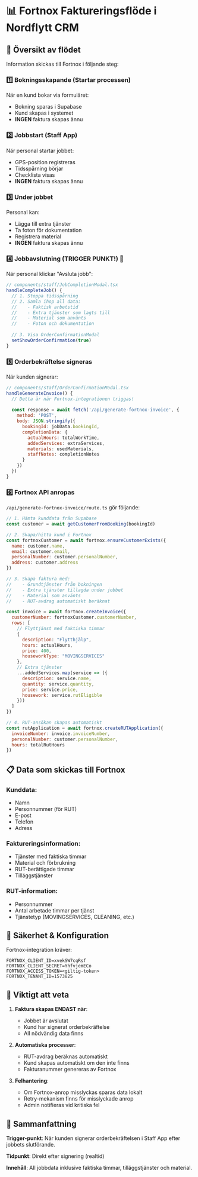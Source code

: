 # 📊 Fortnox Faktureringsflöde i Nordflytt CRM

## 🔄 Översikt av flödet

Information skickas till Fortnox i följande steg:

### 1️⃣ **Bokningsskapande** (Startar processen)
När en kund bokar via formuläret:
- Bokning sparas i Supabase
- Kund skapas i systemet
- **INGEN** faktura skapas ännu

### 2️⃣ **Jobbstart** (Staff App)
När personal startar jobbet:
- GPS-position registreras
- Tidsspårning börjar
- Checklista visas
- **INGEN** faktura skapas ännu

### 3️⃣ **Under jobbet** 
Personal kan:
- Lägga till extra tjänster
- Ta foton för dokumentation
- Registrera material
- **INGEN** faktura skapas ännu

### 4️⃣ **Jobbavslutning** (TRIGGER PUNKT!) 🎯
När personal klickar "Avsluta jobb":

```javascript
// components/staff/JobCompletionModal.tsx
handleCompleteJob() {
  // 1. Stoppa tidsspårning
  // 2. Samla ihop all data:
  //    - Faktisk arbetstid
  //    - Extra tjänster som lagts till
  //    - Material som använts
  //    - Foton och dokumentation
  
  // 3. Visa OrderConfirmationModal
  setShowOrderConfirmation(true)
}
```

### 5️⃣ **Orderbekräftelse signeras**
När kunden signerar:

```javascript
// components/staff/OrderConfirmationModal.tsx
handleGenerateInvoice() {
  // Detta är när Fortnox-integrationen triggas!
  
  const response = await fetch('/api/generate-fortnox-invoice', {
    method: 'POST',
    body: JSON.stringify({
      bookingId: jobData.bookingId,
      completionData: {
        actualHours: totalWorkTime,
        addedServices: extraServices,
        materials: usedMaterials,
        staffNotes: completionNotes
      }
    })
  })
}
```

### 6️⃣ **Fortnox API anropas**
`/api/generate-fortnox-invoice/route.ts` gör följande:

```javascript
// 1. Hämta kunddata från Supabase
const customer = await getCustomerFromBooking(bookingId)

// 2. Skapa/hitta kund i Fortnox
const fortnoxCustomer = await fortnox.ensureCustomerExists({
  name: customer.name,
  email: customer.email,
  personalNumber: customer.personalNumber,
  address: customer.address
})

// 3. Skapa faktura med:
//    - Grundtjänster från bokningen
//    - Extra tjänster tillagda under jobbet
//    - Material som använts
//    - RUT-avdrag automatiskt beräknat

const invoice = await fortnox.createInvoice({
  customerNumber: fortnoxCustomer.customerNumber,
  rows: [
    // Flyttjänst med faktiska timmar
    {
      description: "Flytthjälp",
      hours: actualHours,
      price: 400,
      houseworkType: "MOVINGSERVICES"
    },
    // Extra tjänster
    ...addedServices.map(service => ({
      description: service.name,
      quantity: service.quantity,
      price: service.price,
      housework: service.rutEligible
    }))
  ]
})

// 4. RUT-ansökan skapas automatiskt
const rutApplication = await fortnox.createRUTApplication({
  invoiceNumber: invoice.invoiceNumber,
  personalNumber: customer.personalNumber,
  hours: totalRutHours
})
```

## 📋 Data som skickas till Fortnox

### Kunddata:
- Namn
- Personnummer (för RUT)
- E-post
- Telefon
- Adress

### Faktureringsinformation:
- Tjänster med faktiska timmar
- Material och förbrukning
- RUT-berättigade timmar
- Tilläggstjänster

### RUT-information:
- Personnummer
- Antal arbetade timmar per tjänst
- Tjänstetyp (MOVINGSERVICES, CLEANING, etc.)

## 🔐 Säkerhet & Konfiguration

Fortnox-integration kräver:
```env
FORTNOX_CLIENT_ID=xvekSW7cqRsf
FORTNOX_CLIENT_SECRET=YhfvjemECo
FORTNOX_ACCESS_TOKEN=<giltig-token>
FORTNOX_TENANT_ID=1573825
```

## 🚨 Viktigt att veta

1. **Faktura skapas ENDAST när**:
   - Jobbet är avslutat
   - Kund har signerat orderbekräftelse
   - All nödvändig data finns

2. **Automatiska processer**:
   - RUT-avdrag beräknas automatiskt
   - Kund skapas automatiskt om den inte finns
   - Fakturanummer genereras av Fortnox

3. **Felhantering**:
   - Om Fortnox-anrop misslyckas sparas data lokalt
   - Retry-mekanism finns för misslyckade anrop
   - Admin notifieras vid kritiska fel

## 🎯 Sammanfattning

**Trigger-punkt**: När kunden signerar orderbekräftelsen i Staff App efter jobbets slutförande.

**Tidpunkt**: Direkt efter signering (realtid)

**Innehåll**: All jobbdata inklusive faktiska timmar, tilläggstjänster och material.